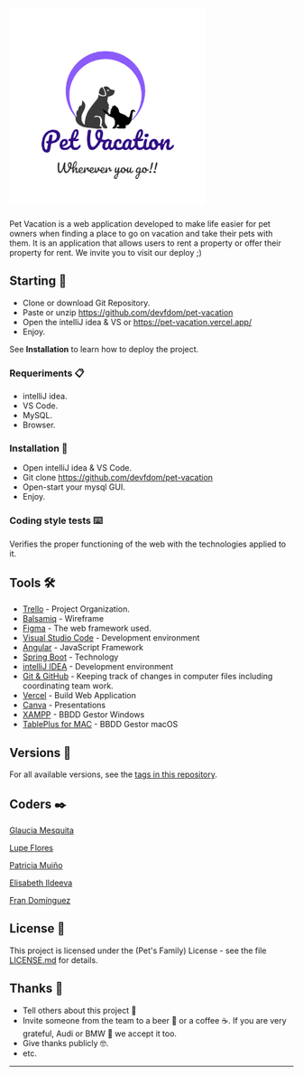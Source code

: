 # <img src="src/assets/img/logo.png" width="348">

Pet Vacation is a web application developed to make life easier for pet owners when finding a place to go on vacation and take their pets with them.
It is an application that allows users to rent a property or offer their property for rent.
We invite you to visit our deploy ;)


## Starting 🚀

- Clone or download Git Repository.
- Paste or unzip https://github.com/devfdom/pet-vacation
- Open the intelliJ idea & VS or https://pet-vacation.vercel.app/
- Enjoy.

See **Installation** to learn how to deploy the project.


### Requeriments 📋

- intelliJ idea.
- VS Code.
- MySQL.
- Browser.

### Installation 🔧

- Open intelliJ idea & VS Code.
- Git clone https://github.com/devfdom/pet-vacation
- Open-start your mysql GUI.
- Enjoy.

### Coding style tests ⌨️

Verifies the proper functioning of the web with the technologies applied to it.

<!-- # ![Image text](TechEvents/src/main/resources/static/img/screenshots/trello.png) -->


## Tools 🛠️


* [Trello](https://trello.com/b/LAXZpvTz/123-coders) - Project Organization.
* [Balsamiq](https://balsamiq.cloud/s5tauor/p75s6vf/rDB97) - Wireframe
* [Figma](https://www.figma.com/file/uDFYrQYkMYordGhM3zFO60/Wheel-of-doom) - The web framework used.
* [Visual Studio Code](https://code.visualstudio.com/) - Development environment
* [Angular](https://angular.io/) - JavaScript Framework
* [Spring Boot](https://spring.io/projects/spring-boot) - Technology
* [intelliJ IDEA](https://www.jetbrains.com/es-es/idea/) - Development environment
* [Git & GitHub](https://github.com) - Keeping track of changes in computer files including coordinating team work.
* [Vercel](https://vercel.com/) - Build Web Application
* [Canva](https://www.canva.com/) - Presentations
* [XAMPP](https://www.apachefriends.org/es/index.html) - BBDD Gestor Windows
* [TablePlus for MAC](https://tableplus.com/) - BBDD Gestor macOS


## Versions 📌


For all available versions, see the [tags in this repository](https://github.com/devfdom/pet-vacation).

## Coders ✒️

[Glaucia Mesquita](https://github.com/Glauciagmm)

[Lupe Flores](https://github.com/Lupe13)

[Patricia Muiño](https://github.com/PMuin)

[Elisabeth Ildeeva](https://github.com/ElisabethIld)

[Fran Domínguez](https://github.com/devFdom)

## License 📄

This project is licensed under the (Pet's Family) License - see the file [LICENSE.md](LICENSE.md) for details.

## Thanks 🎁

* Tell others about this project 📢
* Invite someone from the team to a beer 🍺 or a coffee ☕. If you are very grateful, Audi or BMW 🚗 we accept it too.
* Give thanks publicly 🤓.
* etc.



---
